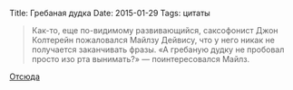 Title: Гребаная дудка
Date: 2015-01-29
Tags: цитаты

<div class="text"><blockquote>Как-то, еще по-видимому развивающийся, саксофонист Джон Колтерейн пожаловался Майлзу Дейвису, что у него никак не получается заканчивать фразы. «А гребаную дудку не пробовал просто изо рта вынимать?» — поинтересовался Майлз.</blockquote>
<a href="http://soltem.livejournal.com/73289.html">Отсюда</a></div>